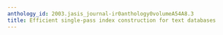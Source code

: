 ```yaml
---
anthology_id: 2003.jasis_journal-ir0anthology0volumeA54A8.3
title: Efficient single-pass index construction for text databases
---
```


